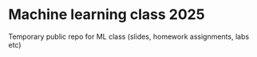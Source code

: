 # Machine learning class 2025

Temporary public repo for ML class (slides, homework assignments, labs etc)

